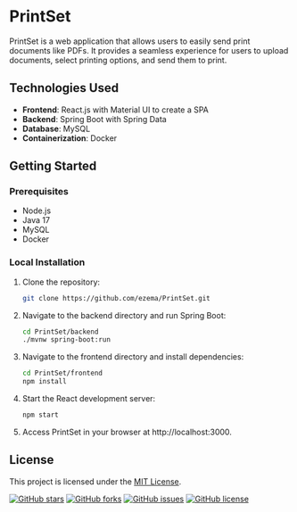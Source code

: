 # PrintSet

PrintSet is a web application that allows users to easily send print documents like PDFs. It provides a seamless experience for users to upload documents, select printing options, and send them to print.

## Technologies Used

- **Frontend**: React.js with Material UI to create a SPA
- **Backend**: Spring Boot with Spring Data
- **Database**: MySQL
- **Containerization**: Docker

## Getting Started

### Prerequisites

- Node.js
- Java 17
- MySQL
- Docker

### Local Installation

1. Clone the repository:

    ```bash
    git clone https://github.com/ezema/PrintSet.git
    ```

2. Navigate to the backend directory and run Spring Boot:

    ```bash 
    cd PrintSet/backend
    ./mvnw spring-boot:run
    ```

3. Navigate to the frontend directory and install dependencies:

    ```bash 
    cd PrintSet/frontend
    npm install
    ```

4. Start the React development server:

    ```bash
    npm start
    ```

5. Access PrintSet in your browser at http://localhost:3000.

## License

This project is licensed under the [MIT License](LICENSE).

[![GitHub stars](https://img.shields.io/github/stars/ezema/PrintSet.svg?style=social&label=Star&maxAge=2592000)](https://github.com/ezema/PrintSet/stargazers)
[![GitHub forks](https://img.shields.io/github/forks/ezema/PrintSet.svg?style=social&label=Fork&maxAge=2592000)](https://github.com/ezema/PrintSet/network/members)
[![GitHub issues](https://img.shields.io/github/issues/ezema/PrintSet.svg)](https://github.com/ezema/PrintSet/issues)
[![GitHub license](https://img.shields.io/github/license/ezema/PrintSet.svg)](https://github.com/ezema/PrintSet/blob/main/LICENSE)
